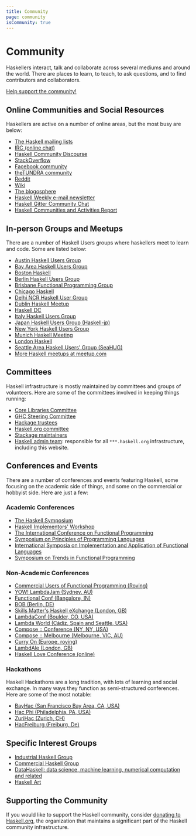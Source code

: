 ```yaml
---
title: Community
page: community
isCommunity: true
---
```


# Community

Haskellers interact, talk and collaborate across several mediums and around the world. There are places to learn, to teach, to ask questions, and to find contributors and collaborators.

[Help support the community!](/donations/)

## Online Communities and Social Resources


Haskellers are active on a number of online areas, but the most busy are below:

*   [The Haskell mailing lists](/mailing-lists/)
*   [IRC (online chat)](/irc/)
*   [Haskell Community Discourse](https://discourse.haskell.org)
*   [StackOverflow](http://stackoverflow.com/questions/tagged?tagnames=haskell)
*   [Facebook community](https://www.facebook.com/groups/programming.haskell/)
*   [theTUNDRA community](https://thetundra.com/interests/tech/groups/haskell-the-haskell-beginners-community)
*   [Reddit](http://www.reddit.com/r/haskell)
*   [Wiki](https://wiki.haskell.org)
*   [The blogosphere](http://planet.haskell.org/)
*   [Haskell Weekly e-mail newsletter](https://haskellweekly.news/)
*   [Haskell Gitter Community Chat](https://gitter.im/haskell-chat)
*   [Haskell Communities and Activities Report](https://wiki.haskell.org/Haskell_Communities_and_Activities_Report)

## In-person Groups and Meetups

There are a number of Haskell Users groups where haskellers meet to learn and code. Some are listed below:

*   [Austin Haskell Users Group](http://www.meetup.com/ATX-Haskell/)
*   [Bay Area Haskell Users Group](http://www.meetup.com/Bay-Area-Haskell-Users-Group/)
*   [Boston Haskell](http://www.meetup.com/Boston-Haskell/)
*   [Berlin Haskell Users Group](http://www.meetup.com/berlinhug/)
*   [Brisbane Functional Programming Group](http://www.meetup.com/Brisbane-Functional-Programming-Group/)
*   [Chicago Haskell](http://ChicagoHaskell.com/)
*   [Delhi NCR Haskell User Group](https://www.meetup.com/DelhiNCR-Haskell-And-Functional-Programming-Languages-Group/)
*   [Dublin Haskell Meetup](https://www.meetup.com/haskell-dublin-meetup/)
*   [Haskell DC](https://www.meetup.com/Haskell-DC/)
*   [Italy Haskell Users Group](http://www.haskell-ita.it/)
*   [Japan Haskell Users Group (Haskell-jp)](http://haskell.jp/)
*   [New York Haskell Users Group](http://www.meetup.com/NY-Haskell/)
*   [Munich Haskell Meeting](https://muenchen.haskell.bayern/)
*   [London Haskell](http://www.meetup.com/London-Haskell/)
*   [Seattle Area Haskell Users' Group (SeaHUG)](http://seattlehaskell.org/)
*   [More Haskell meetups at meetup.com](http://www.meetup.com/find/?allMeetups=true&keywords=Haskell&radius=Infinity)

## Committees

Haskell infrastructure is mostly maintained by committees and groups of volunteers.  Here are some of the committees involved in keeping things running:

*   [Core Libraries Committee](https://wiki.haskell.org/Core_Libraries_Committee)
*   [GHC Steering Committee](https://github.com/ghc-proposals/ghc-proposals)
*   [Hackage trustees](https://wiki.haskell.org/Hackage_trustees)
*   [Haskell.org committee](/haskell-org-committee)
*   [Stackage maintainers](https://docs.haskellstack.org/en/stable/maintainers/team_process/)
*   [Haskell admin team](https://github.com/haskell-infra/haskell-admins/): responsible for all `***.haskell.org` infrastructure, including this website.

## Conferences and Events

There are a number of conferences and events featuring Haskell, some focusing on the academic side of things, and some on the commercial or hobbyist side. Here are just a few:

### Academic Conferences

*   [The Haskell Symposium](https://www.haskell.org/haskell-symposium/)
*   [Haskell Implementors' Workshop](https://wiki.haskell.org/HaskellImplementorsWorkshop)
*   [The International Conference on Functional Programming](http://www.icfpconference.org/)
*   [Symposium on Principles of Programming Languages](https://www.sigplan.org/Conferences/POPL/)
*   [International Symposia on Implementation and Application of Functional Languages](http://www.ifl-symposia.org/)
*   [Symposium on Trends in Functional Programming](http://www.tifp.org/)

### Non-Academic Conferences

*   [Commercial Users of Functional Programming (Roving)](http://cufp.org/)
*   [YOW! LambdaJam (Sydney, AU)](http://lambdajam.yowconference.com.au/)
*   [Functional Conf (Bangalore, IN)](http://functionalconf.com/)
*   [BOB (Berlin, DE)](http://bobkonf.de/)
*   [Skills Matter's Haskell eXchange (London, GB)](https://skillsmatter.com/conferences/11741-haskell-exchange-2019)
*   [LambdaConf (Boulder, CO, USA)](http://lambdaconf.us/)
*   [Lambda World (Cádiz, Spain and Seattle, USA)](http://www.lambda.world/)
*   [Compose :: Conference (NY, NY, USA)](http://composeconference.org)
*   [Compose :: Melbourne (Melbourne, VIC, AU)](http://composeconference.org)
*   [Curry On (Europe, roving)](http://www.curry-on.org/)
*   [LambdAle (London, GB)](https://lambdale.org/)
*   [Haskell Love Conference (online)](https://haskell.love)

### Hackathons

Haskell Hackathons are a long tradition, with lots of learning and social exchange. In many ways they function as semi-structured conferences. Here are some of the most notable:

*   [BayHac (San Francisco Bay Area, CA, USA)](https://wiki.haskell.org/BayHac)
*   [Hac Phi (Philadelphia, PA, USA)](https://wiki.haskell.org/Hac_Phi)
*   [ZuriHac (Zurich, CH)](https://wiki.haskell.org/ZuriHac)
*   [HacFreiburg (Freiburg, De)](https://wiki.haskell.org/HacFreiburg2017)

## Specific Interest Groups

*   [Industrial Haskell Group](http://industry.haskell.org/)
*   [Commercial Haskell Group](http://commercialhaskell.com/)
*   [DataHaskell: data science, machine learning, numerical computation and related](http://www.datahaskell.org/)
*   [Haskell Art](http://lurk.org/groups/haskell-art/)

## Supporting the Community

If you would like to support the Haskell community, consider [donating to Haskell.org](../donations), the organization that maintains a significant part of the Haskell community infrastructure.
